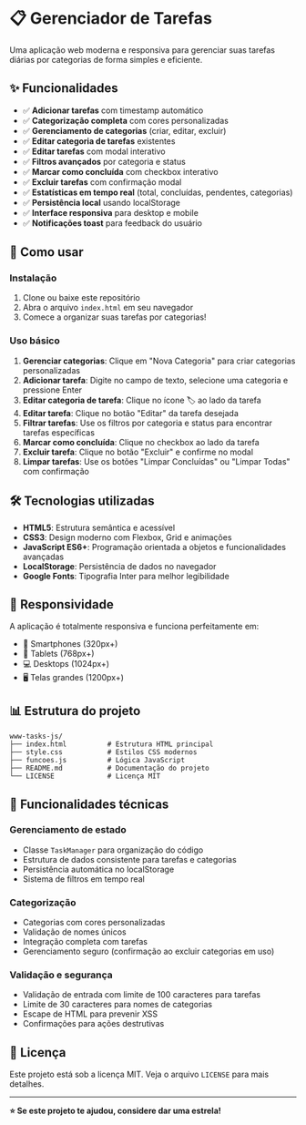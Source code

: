 # 📋 Gerenciador de Tarefas

Uma aplicação web moderna e responsiva para gerenciar suas tarefas diárias por categorias de forma simples e eficiente.

## ✨ Funcionalidades

- ✅ **Adicionar tarefas** com timestamp automático
- ✅ **Categorização completa** com cores personalizadas
- ✅ **Gerenciamento de categorias** (criar, editar, excluir)
- ✅ **Editar categoria de tarefas** existentes
- ✅ **Editar tarefas** com modal interativo
- ✅ **Filtros avançados** por categoria e status
- ✅ **Marcar como concluída** com checkbox interativo
- ✅ **Excluir tarefas** com confirmação modal
- ✅ **Estatísticas em tempo real** (total, concluídas, pendentes, categorias)
- ✅ **Persistência local** usando localStorage
- ✅ **Interface responsiva** para desktop e mobile
- ✅ **Notificações toast** para feedback do usuário

## 🚀 Como usar

### Instalação

1. Clone ou baixe este repositório
2. Abra o arquivo `index.html` em seu navegador
3. Comece a organizar suas tarefas por categorias!

### Uso básico

1. **Gerenciar categorias**: Clique em "Nova Categoria" para criar categorias personalizadas
2. **Adicionar tarefa**: Digite no campo de texto, selecione uma categoria e pressione Enter
3. **Editar categoria de tarefa**: Clique no ícone 🏷️ ao lado da tarefa
4. **Editar tarefa**: Clique no botão "Editar" da tarefa desejada
5. **Filtrar tarefas**: Use os filtros por categoria e status para encontrar tarefas específicas
6. **Marcar como concluída**: Clique no checkbox ao lado da tarefa
7. **Excluir tarefa**: Clique no botão "Excluir" e confirme no modal
8. **Limpar tarefas**: Use os botões "Limpar Concluídas" ou "Limpar Todas" com confirmação

## 🛠️ Tecnologias utilizadas

- **HTML5**: Estrutura semântica e acessível
- **CSS3**: Design moderno com Flexbox, Grid e animações
- **JavaScript ES6+**: Programação orientada a objetos e funcionalidades avançadas
- **LocalStorage**: Persistência de dados no navegador
- **Google Fonts**: Tipografia Inter para melhor legibilidade

## 📱 Responsividade

A aplicação é totalmente responsiva e funciona perfeitamente em:

- 📱 Smartphones (320px+)
- 📱 Tablets (768px+)
- 💻 Desktops (1024px+)
- 🖥️ Telas grandes (1200px+)

## 📊 Estrutura do projeto

```
www-tasks-js/
├── index.html          # Estrutura HTML principal
├── style.css           # Estilos CSS modernos
├── funcoes.js          # Lógica JavaScript
├── README.md           # Documentação do projeto
└── LICENSE             # Licença MIT
```

## 🔧 Funcionalidades técnicas

### Gerenciamento de estado
- Classe `TaskManager` para organização do código
- Estrutura de dados consistente para tarefas e categorias
- Persistência automática no localStorage
- Sistema de filtros em tempo real

### Categorização
- Categorias com cores personalizadas
- Validação de nomes únicos
- Integração completa com tarefas
- Gerenciamento seguro (confirmação ao excluir categorias em uso)

### Validação e segurança
- Validação de entrada com limite de 100 caracteres para tarefas
- Limite de 30 caracteres para nomes de categorias
- Escape de HTML para prevenir XSS
- Confirmações para ações destrutivas

## 📄 Licença

Este projeto está sob a licença MIT. Veja o arquivo `LICENSE` para mais detalhes.

---

**⭐ Se este projeto te ajudou, considere dar uma estrela!** 
